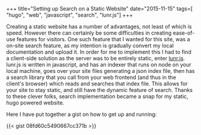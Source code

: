 +++
title="Setting up Search on a Static Website"
date="2015-11-15"
tags=[
	"hugo",
	"web",
	"javascript",
	"search",
	"lunr.js"]
+++

Creating a static website has a number of advantages, not least of which is speed. However there can certainly be some difficulties in creating ease-of-use features for visitors. One such feature that I wanted for this site, was a on-site search feature, as my intention is gradually convert my local documentation and upload it. In order for me to implement this I had to find a client-side solution as the server was to be entirely static, enter [lunr.js](https://lunrjs.com/). lunr.js is written in javascript, and has an indexer that runs on node on your local machine, goes over your site files generating a json index file, then has a search library that you call from your web frontend (and thus in the client's browser) which reads and searches that index file. This allows for your site to stay static, and still have the dynamic feature of search. Thanks to these clever folks, search implementation became a snap for my static, hugo powered website.

Here I have put together a gist on how to get up and running:

{{< gist 08fd60c5490667cc371b >}}